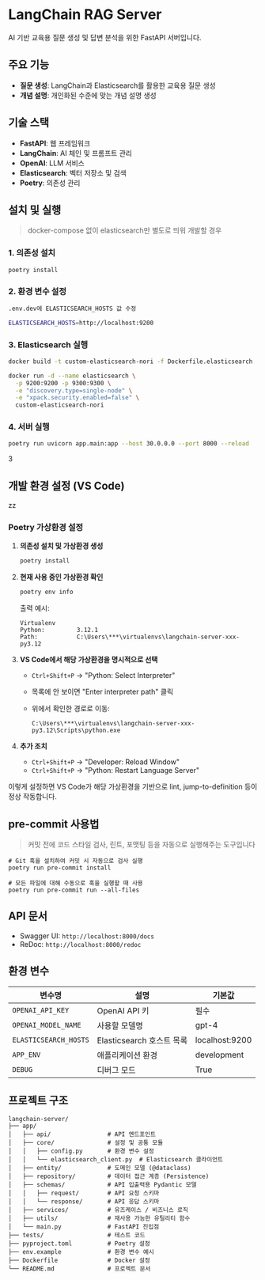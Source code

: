 # LangChain RAG Server

AI 기반 교육용 질문 생성 및 답변 분석을 위한 FastAPI 서버입니다.

## 주요 기능

- **질문 생성**: LangChain과 Elasticsearch를 활용한 교육용 질문 생성
- **개념 설명**: 개인화된 수준에 맞는 개념 설명 생성

## 기술 스택

- **FastAPI**: 웹 프레임워크
- **LangChain**: AI 체인 및 프롬프트 관리
- **OpenAI**: LLM 서비스
- **Elasticsearch**: 벡터 저장소 및 검색
- **Poetry**: 의존성 관리

## 설치 및 실행
>
> docker-compose 없이 elasticsearch만 별도로 띄워 개발할 경우

### 1. 의존성 설치

```bash
poetry install
```

### 2. 환경 변수 설정

```bash
.env.dev에 ELASTICSEARCH_HOSTS 값 수정

ELASTICSEARCH_HOSTS=http://localhost:9200
```

### 3. Elasticsearch 실행

```bash
docker build -t custom-elasticsearch-nori -f Dockerfile.elasticsearch .

docker run -d --name elasticsearch \
  -p 9200:9200 -p 9300:9300 \
  -e "discovery.type=single-node" \
  -e "xpack.security.enabled=false" \
  custom-elasticsearch-nori
```

### 4. 서버 실행

```bash
poetry run uvicorn app.main:app --host 30.0.0.0 --port 8000 --reload
```
3
## 개발 환경 설정 (VS Code)
zz
### Poetry 가상환경 설정

1. **의존성 설치 및 가상환경 생성**

   ```bash
   poetry install
   ```

2. **현재 사용 중인 가상환경 확인**

   ```bash
   poetry env info
   ```

   출력 예시:

   ```text
   Virtualenv
   Python:         3.12.1
   Path:           C:\Users\***\virtualenvs\langchain-server-xxx-py3.12
   ```

3. **VS Code에서 해당 가상환경을 명시적으로 선택**
   - `Ctrl+Shift+P` → "Python: Select Interpreter"
   - 목록에 안 보이면 "Enter interpreter path" 클릭
   - 위에서 확인한 경로로 이동:

     ```text
     C:\Users\***\virtualenvs\langchain-server-xxx-py3.12\Scripts\python.exe
     ```

4. **추가 조치**
   - `Ctrl+Shift+P` → "Developer: Reload Window"
   - `Ctrl+Shift+P` → "Python: Restart Language Server"

이렇게 설정하면 VS Code가 해당 가상환경을 기반으로 lint, jump-to-definition 등이 정상 작동합니다.

## pre-commit 사용법
>
> 커밋 전에 코드 스타일 검사, 린트, 포맷팅 등을 자동으로 실행해주는 도구입니다

```text
# Git 훅을 설치하여 커밋 시 자동으로 검사 실행
poetry run pre-commit install

# 모든 파일에 대해 수동으로 훅을 실행할 때 사용
poetry run pre-commit run --all-files
```

## API 문서

- Swagger UI: `http://localhost:8000/docs`
- ReDoc: `http://localhost:8000/redoc`

## 환경 변수

| 변수명 | 설명 | 기본값 |
|--------|------|--------|
| `OPENAI_API_KEY` | OpenAI API 키 | 필수 |
| `OPENAI_MODEL_NAME` | 사용할 모델명 | gpt-4 |
| `ELASTICSEARCH_HOSTS` | Elasticsearch 호스트 목록 | localhost:9200 |
| `APP_ENV` | 애플리케이션 환경 | development |
| `DEBUG` | 디버그 모드 | True |

## 프로젝트 구조

```text
langchain-server/
├── app/
│   ├── api/                # API 엔드포인트
│   ├── core/               # 설정 및 공통 모듈
│   │   ├── config.py       # 환경 변수 설정
│   │   └── elasticsearch_client.py  # Elasticsearch 클라이언트
│   ├── entity/             # 도메인 모델 (@dataclass)
│   ├── repository/         # 데이터 접근 계층 (Persistence)
│   ├── schemas/            # API 입출력용 Pydantic 모델
│   │   ├── request/        # API 요청 스키마
│   │   └── response/       # API 응답 스키마
│   ├── services/           # 유즈케이스 / 비즈니스 로직
│   ├── utils/              # 재사용 가능한 유틸리티 함수
│   └── main.py             # FastAPI 진입점
├── tests/                  # 테스트 코드
├── pyproject.toml          # Poetry 설정
├── env.example             # 환경 변수 예시
├── Dockerfile              # Docker 설정
└── README.md               # 프로젝트 문서
```
